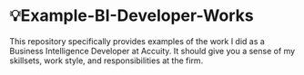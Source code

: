 # 💡Example-BI-Developer-Works
This repository specifically provides examples of the work I did as a Business Intelligence Developer at Accuity. It should give you a sense of my skillsets, work style, and responsibilities at the firm.
